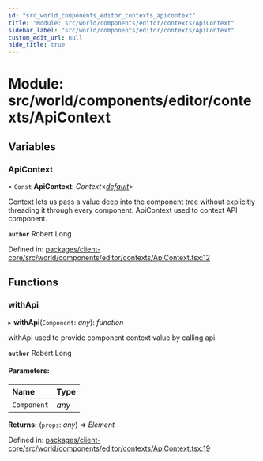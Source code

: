 ```yaml
---
id: "src_world_components_editor_contexts_apicontext"
title: "Module: src/world/components/editor/contexts/ApiContext"
sidebar_label: "src/world/components/editor/contexts/ApiContext"
custom_edit_url: null
hide_title: true
---
```


# Module: src/world/components/editor/contexts/ApiContext

## Variables

### ApiContext

• `Const` **ApiContext**: *Context*<[*default*](../classes/src_world_components_editor_api.default.md)\>

Context lets us pass a value deep into the component tree
without explicitly threading it through every component.
ApiContext used to context API component.

**`author`** Robert Long

Defined in: [packages/client-core/src/world/components/editor/contexts/ApiContext.tsx:12](https://github.com/xr3ngine/xr3ngine/blob/716a06460/packages/client-core/src/world/components/editor/contexts/ApiContext.tsx#L12)

## Functions

### withApi

▸ **withApi**(`Component`: *any*): *function*

withApi used to provide component context value by calling api.

**`author`** Robert Long

#### Parameters:

Name | Type |
:------ | :------ |
`Component` | *any* |

**Returns:** (`props`: *any*) => *Element*

Defined in: [packages/client-core/src/world/components/editor/contexts/ApiContext.tsx:19](https://github.com/xr3ngine/xr3ngine/blob/716a06460/packages/client-core/src/world/components/editor/contexts/ApiContext.tsx#L19)
